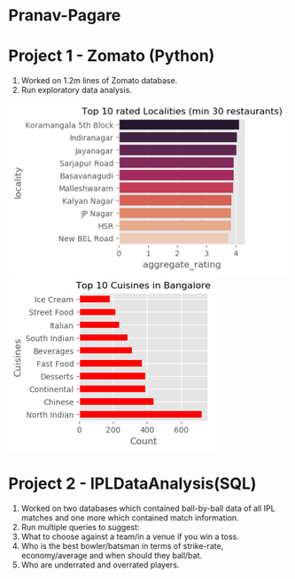 # Pranav-Pagare

# Project 1 - Zomato (Python)
1. Worked on 1.2m lines of Zomato database.
2. Run exploratory data analysis.

<img src="https://github.com/pranavpagare/portfolio/blob/master/Rated_locality.png"> <img src="https://github.com/pranavpagare/portfolio/blob/master/cuisine.png">

# Project 2 - IPLDataAnalysis(SQL)
1. Worked on two databases which contained ball-by-ball data of all IPL matches and one more which contained match information.
2. Run multiple queries to suggest:
   <li> What to choose against a team/in a venue if you win a toss.</li>
   <li> Who is the best bowler/batsman in terms of strike-rate, economy/average and when should they ball/bat.</li>
   <li> Who are underrated and overrated players.</li>



